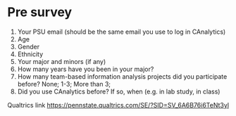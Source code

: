 # Pre survey

1. Your PSU email (should be the same email you use to log in CAnalytics)
2. Age
3. Gender
4. Ethnicity
5. Your major and minors (if any)
6. How many years have you been in your major?
7. How many team-based information analysis projects did you participate before?
    None; 1-3; More than 3;
8. Did you use CAnalytics before? If so, when (e.g. in lab study, in class)


Qualtrics link
https://pennstate.qualtrics.com/SE/?SID=SV_6A6B76i6TeNt3yl
